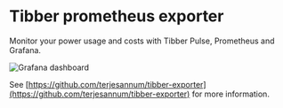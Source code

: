 # Tibber prometheus exporter

Monitor your power usage and costs with Tibber Pulse, Prometheus and Grafana.

![Grafana dashboard](https://raw.githubusercontent.com/terjesannum/tibber-exporter/master/grafana/dashboard.png)

See [https://github.com/terjesannum/tibber-exporter](https://github.com/terjesannum/tibber-exporter) for more information.
